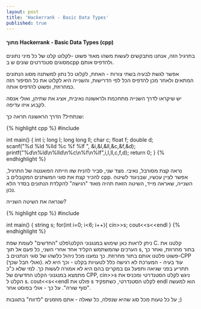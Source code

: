 ```yaml
---
layout: post
title: 'Hackerrank - Basic Data Types'
published: true
---
```

#### מתוך Hackerrank - Basic Data Types (cpp)

בתרגיל הזה, אנחנו מתבקשים לעשות משהו מאוד פשוט -לקלוט קלט של כל מיני נתונים מסוגים סטנדרטים שונים ש בcpp ולהדפיס אותם.

אפשר לגשת לבעיה בשתי צורות - האחת, לקלוט כל נתון למשתנה מסוג הנתונים המתאים ולאחר מכן להדפיס הכל לפי הדרישות, והשנייה היא לקלוט את כל הסיפור הזה כמחרוזת, ופשוט להדפיס אותה.

יש שיקראו לדרך השנייה מתחכמת ולראשונה נאיבית, אציג את שתיהן, ואולי אנסה לקבוע איזו עדיפה.

שנתחיל? 
הדרך הראשונה תראה כך:
<div dir="ltr">
{% highlight cpp %}
#include <iostream>

int main()
{
    int i;
    long l; 
    long long ll;
    char c; 
    float f;
    double d;    
    scanf("%d %ld %lld %c %f %lf  ", &i,&l,&ll,&c,&f,&d);
    printf("%d\n%ld\n%lld\n%c\n%f\n%lf",i,l,ll,c,f,d);
    return 0;
}
{% endhighlight %}
</div>
נראה קצת מסורבל, נאיבי. מצד שני, סביר להניח שזו הייתה הפואנטה של התרגיל, להכיר קצת את סוגי המשתנים המקובלים ב cpp.
אפשר לציין עכשיו, שבניגוד לשיטה השנייה, שאראה מייד,  השיטה הזאת תהיה מאוד "רגישה" להקלדת הנתונים בסדר הלא נכון.

שנראה את השיטה השנייה? 
<div dir="ltr">
{% highlight cpp %}
#include <iostream>

int main()
{
    string s;
    for(int i=0; i<6; i++){
	cin>>s;
	cout<<s<<endl
}
{% endhighlight %}
</div>

ניתן לראות כאן שימוש במנגנוני הקלט\פלט "החדשים" לעומת שפת C. קלטנו את הערכים שהמשתמש הקליד אחד אחרי השני, כל פעם אל תוך s, בתור מחרוזת, ואחר כך פשוט פלטנו אותם בתור מחרוזת.
כך נמענו מכל ניהול כלשהו של סוגי הנתנוים ב-CPP (ואולי חבל שכך). עוד בעיה - המערכת לא רגישה כלל לטעויות בקלט - וכך היא לא תתריע בפני שגיאה ותפעל גם במקרים בהם היא לא אמורה לעשות כך.
למי שלא כ"כ מתמצא במנגנוני הקלט החדשים של CPP, cin>>s ניגש לקלט הסטנדרטי ומכניס את הקלט ל s. cout<<s<<endl פולט את s לקלט הסטנדרטי, כשתפקיד endl הוא למעשה "סוף שורה".
על כך - אולי בפוסט אחר.

על כל טעות מכל סוג שהיא שנפלה, כל שאלה - אתם מוזמנים "לדווח" בתגובות ;)
